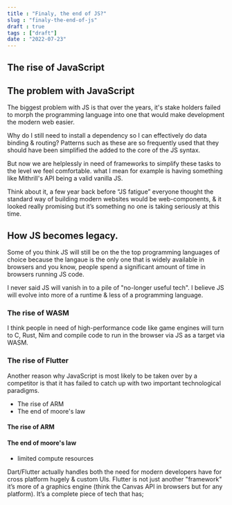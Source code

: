 ```yaml
---
title : "Finaly, the end of JS?"
slug : "finaly-the-end-of-js"
draft : true
tags : ["draft"]
date : "2022-07-23"
---
```


## The rise of JavaScript


## The problem with JavaScript

The biggest problem with JS is that over the years, it's stake holders failed to morph the programming language into one that would make development the modern web easier.

Why do I still need to install a dependency so I can effectively do data binding & routing? Patterns such as these are so frequently used that they should have been simplified the added to the core of the JS syntax.

But now we are helplessly in need of frameworks to simplify these tasks to the level we feel comfortable. what I mean for example is having something like Mithrill's API being a valid vanilla JS.

Think about it, a few year back before “JS fatigue” everyone thought the standard way of building modern websites would be web-components, & it looked really promising but it’s something no one is taking seriously at this time.

## How JS becomes legacy.

Some of you think JS will still be on the the top programming languages of choice because the langaue is the only one that is widely available in browsers and you know, people spend a significant amount of time in browsers running  JS code.

I never said JS will vanish in to a pile of "no-longer useful tech". I believe JS will evolve into more of a runtime & less of a programming language.

### The rise of WASM

I think people in need of high-performance code like game engines will turn to C, Rust, Nim and compile code to run in the browser via JS as a target via WASM.

### The rise of Flutter

Another reason why JavaScript is most likely to be taken over by a competitor is that it has failed to catch up with two important technological paradigms.

- The rise of ARM
- The end of moore's law

#### The rise of ARM
#### The end of moore's law
- limited compute resources

Dart/Flutter actually handles both the need for modern developers have for cross platform hugely & custom UIs. Flutter is not just another "framework" it’s more of a graphics engine (think the Canvas API in browsers but for any platform).  It’s a complete piece of tech that has;




